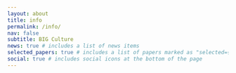 ```yaml
---
layout: about
title: info
permalink: /info/
nav: false
subtitle: BIG Culture
news: true # includes a list of news items
selected_papers: true # includes a list of papers marked as "selected={true}"
social: true # includes social icons at the bottom of the page
---
```

